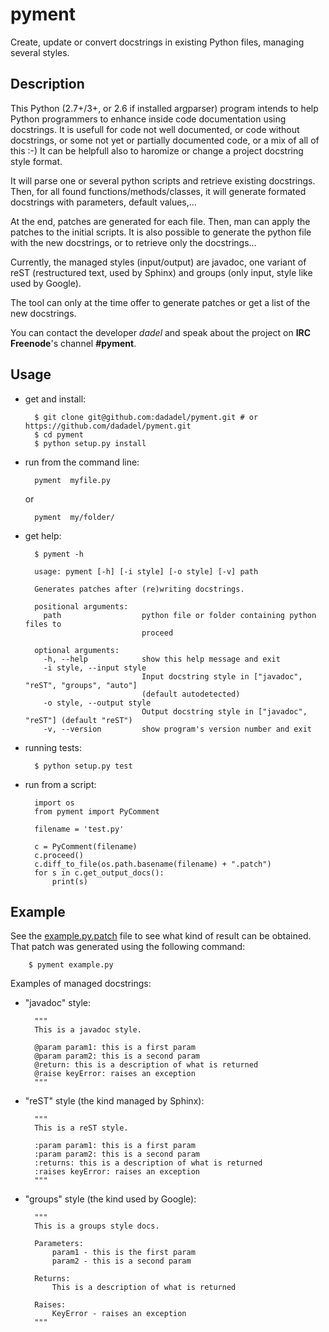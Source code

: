 pyment
======

Create, update or convert docstrings in existing Python files, managing several styles.

Description
-----------

This Python (2.7+/3+, or 2.6 if installed argparser) program intends to help Python programmers to enhance inside code documentation using docstrings.
It is usefull for code not well documented, or code without docstrings, or some not yet or partially documented code, or a mix of all of this :-)
It can be helpfull also to haromize or change a project docstring style format.

It will parse one or several python scripts and retrieve existing docstrings.
Then, for all found functions/methods/classes, it will generate formated docstrings with parameters, default values,...

At the end, patches are generated for each file. Then, man can apply the patches to the initial scripts.
It is also possible to generate the python file with the new docstrings, or to retrieve only the docstrings...

Currently, the managed styles (input/output) are javadoc, one variant of reST (restructured text, used by Sphinx) and groups (only input, style like used by Google).

The tool can only at the time offer to generate patches or get a list of the new docstrings.

You can contact the developer *dadel* and speak about the project on **IRC** **Freenode**'s channel **#pyment**.

Usage
-----
- get and install:

        $ git clone git@github.com:dadadel/pyment.git # or https://github.com/dadadel/pyment.git
        $ cd pyment
        $ python setup.py install

- run from the command line:

        pyment  myfile.py

    or

        pyment  my/folder/

- get help:

        $ pyment -h

        usage: pyment [-h] [-i style] [-o style] [-v] path

        Generates patches after (re)writing docstrings.

        positional arguments:
          path                  python file or folder containing python files to
                                proceed

        optional arguments:
          -h, --help            show this help message and exit
          -i style, --input style
                                Input docstring style in ["javadoc", "reST", "groups", "auto"]
                                (default autodetected)
          -o style, --output style
                                Output docstring style in ["javadoc", "reST"] (default "reST")
          -v, --version         show program's version number and exit

- running tests:

        $ python setup.py test

- run from a script:

        import os
        from pyment import PyComment

        filename = 'test.py'

        c = PyComment(filename)
        c.proceed()
        c.diff_to_file(os.path.basename(filename) + ".patch")
        for s in c.get_output_docs():
            print(s)

Example
-------
See the [example.py.patch](https://github.com/dadadel/pyment/blob/master/example.py.patch) file to see what kind of result can be obtained.
That patch was generated using the following command:

        $ pyment example.py

Examples of managed docstrings:

- "javadoc" style:

        """
        This is a javadoc style.

        @param param1: this is a first param
        @param param2: this is a second param
        @return: this is a description of what is returned
        @raise keyError: raises an exception
        """

- "reST" style (the kind managed by Sphinx):

        """
        This is a reST style.

        :param param1: this is a first param
        :param param2: this is a second param
        :returns: this is a description of what is returned
        :raises keyError: raises an exception
        """

- "groups" style (the kind used by Google):

        """
        This is a groups style docs.

        Parameters:
            param1 - this is the first param
            param2 - this is a second param

        Returns:
            This is a description of what is returned

        Raises:
            KeyError - raises an exception
        """

